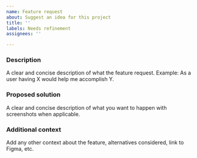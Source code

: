 ```yaml
---
name: Feature request
about: Suggest an idea for this project
title: ''
labels: Needs refinement
assignees: ''

---
```


### Description

A clear and concise description of what the feature request. Example: As a user having X would help me accomplish Y.

### Proposed solution

A clear and concise description of what you want to happen with screenshots when applicable.

### Additional context

Add any other context about the feature, alternatives considered, link to Figma, etc.

